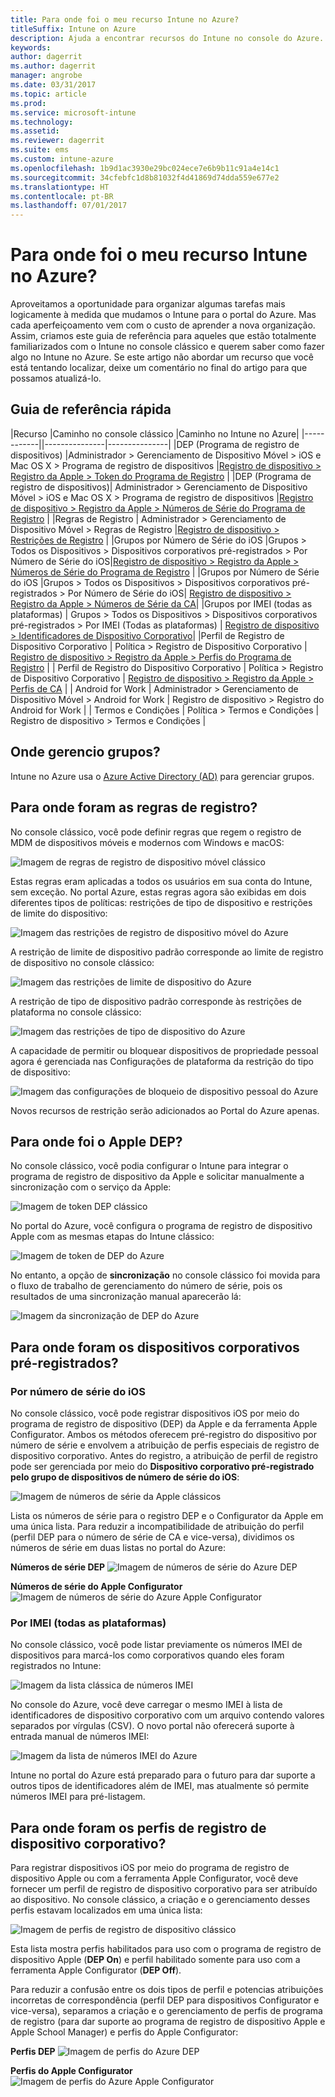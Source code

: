 ```yaml
---
title: Para onde foi o meu recurso Intune no Azure?
titleSuffix: Intune on Azure
description: Ajuda a encontrar recursos do Intune no console do Azure.
keywords: 
author: dagerrit
ms.author: dagerrit
manager: angrobe
ms.date: 03/31/2017
ms.topic: article
ms.prod: 
ms.service: microsoft-intune
ms.technology: 
ms.assetid: 
ms.reviewer: dagerrit
ms.suite: ems
ms.custom: intune-azure
ms.openlocfilehash: 1b9d1ac3930e29bc024ece7e6b9b11c91a4e14c1
ms.sourcegitcommit: 34cfebfc1d8b81032f4d41869d74dda559e677e2
ms.translationtype: HT
ms.contentlocale: pt-BR
ms.lasthandoff: 07/01/2017
---
```

# <a name="where-did-my-intune-feature-go-in-azure"></a>Para onde foi o meu recurso Intune no Azure?
Aproveitamos a oportunidade para organizar algumas tarefas mais logicamente à medida que mudamos o Intune para o portal do Azure. Mas cada aperfeiçoamento vem com o custo de aprender a nova organização. Assim, criamos este guia de referência para aqueles que estão totalmente familiarizados com o Intune no console clássico e querem saber como fazer algo no Intune no Azure. Se este artigo não abordar um recurso que você está tentando localizar, deixe um comentário no final do artigo para que possamos atualizá-lo.
## <a name="quick-reference-guide"></a>Guia de referência rápida
|Recurso |Caminho no console clássico |Caminho no Intune no Azure| |------------||---------------|---------------| |DEP (Programa de registro de dispositivos) |Administrador > Gerenciamento de Dispositivo Móvel > iOS e Mac OS X > Programa de registro de dispositivos |[Registro de dispositivo > Registro da Apple > Token do Programa de Registro](#where-did-apple-dep-go) | |DEP (Programa de registro de dispositivos)| Administrador > Gerenciamento de Dispositivo Móvel > iOS e Mac OS X > Programa de registro de dispositivos |[Registro de dispositivo > Registro da Apple > Números de Série do Programa de Registro](#where-did-apple-dep-go) | |Regras de Registro | Administrador > Gerenciamento de Dispositivo Móvel > Regras de Registro |[Registro de dispositivo > Restrições de Registro](#where-did-enrollment-rules-go) | |Grupos por Número de Série do iOS |Grupos > Todos os Dispositivos > Dispositivos corporativos pré-registrados > Por Número de Série do iOS|[Registro de dispositivo > Registro da Apple > Números de Série do Programa de Registro](#where-did-corporate-pre-enrolled-devices-go) | |Grupos por Número de Série do iOS |Grupos > Todos os Dispositivos > Dispositivos corporativos pré-registrados > Por Número de Série do iOS| [Registro de dispositivo > Registro da Apple > Números de Série da CA](#where-did-corporate-pre-enrolled-devices-go)| |Grupos por IMEI (todas as plataformas) | Grupos > Todos os Dispositivos > Dispositivos corporativos pré-registrados > Por IMEI (Todas as plataformas) | [Registro de dispositivo > Identificadores de Dispositivo Corporativo](#by-imei-all-platforms)| |Perfil de Registro de Dispositivo Corporativo | Política > Registro de Dispositivo Corporativo | [Registro de dispositivo > Registro da Apple > Perfis do Programa de Registro](#where-did-corporate-pre-enrolled-devices-go) | | Perfil de Registro do Dispositivo Corporativo | Política > Registro de Dispositivo Corporativo | [Registro de dispositivo > Registro da Apple > Perfis de CA](#where-did-corporate-pre-enrolled-devices-go) | | Android for Work | Administrador > Gerenciamento de Dispositivo Móvel > Android for Work | Registro de dispositivo > Registro do Android for Work | | Termos e Condições | Política > Termos e Condições | Registro de dispositivo > Termos e Condições |


## <a name="where-do-i-manage-groups"></a>Onde gerencio grupos?
Intune no Azure usa o [Azure Active Directory (AD)](https://docs.microsoft.com/azure/active-directory/active-directory-groups-create-azure-portal) para gerenciar grupos.

## <a name="where-did-enrollment-rules-go"></a>Para onde foram as regras de registro?
No console clássico, você pode definir regras que regem o registro de MDM de dispositivos móveis e modernos com Windows e macOS:

![Imagem de regras de registro de dispositivo móvel clássico](./media/01-classic-rules.png)

Estas regras eram aplicadas a todos os usuários em sua conta do Intune, sem exceção. No portal Azure, estas regras agora são exibidas em dois diferentes tipos de políticas: restrições de tipo de dispositivo e restrições de limite do dispositivo:

![Imagem das restrições de registro de dispositivo móvel do Azure](./media/02-azure-enroll-restrictions.png)

A restrição de limite de dispositivo padrão corresponde ao limite de registro de dispositivo no console clássico:

![Imagem das restrições de limite de dispositivo do Azure](./media/03-azure-device-limit.png)

A restrição de tipo de dispositivo padrão corresponde às restrições de plataforma no console clássico:

![Imagem das restrições de tipo de dispositivo do Azure](./media/04-azure-platform-restrictions.png)

A capacidade de permitir ou bloquear dispositivos de propriedade pessoal agora é gerenciada nas Configurações de plataforma da restrição do tipo de dispositivo:

![Imagem das configurações de bloqueio de dispositivo pessoal do Azure](./media/05-azure-personal-block.png)

Novos recursos de restrição serão adicionados ao Portal do Azure apenas.

## <a name="where-did-apple-dep-go"></a>Para onde foi o Apple DEP?
No console clássico, você podia configurar o Intune para integrar o programa de registro de dispositivo da Apple e solicitar manualmente a sincronização com o serviço da Apple:

![Imagem de token DEP clássico](./media/06-classic-dep-token.png)

No portal do Azure, você configura o programa de registro de dispositivo Apple com as mesmas etapas do Intune clássico:

![Imagem de token de DEP do Azure](./media/07-azure-dep-token.png)

No entanto, a opção de **sincronização** no console clássico foi movida para o fluxo de trabalho de gerenciamento do número de série, pois os resultados de uma sincronização manual aparecerão lá:

![Imagem da sincronização de DEP do Azure](./media/08-azure-dep-sync.png)

## <a name="where-did-corporate-pre-enrolled-devices-go"></a>Para onde foram os dispositivos corporativos pré-registrados?
### <a name="by-ios-serial-number"></a>Por número de série do iOS
No console clássico, você pode registrar dispositivos iOS por meio do programa de registro de dispositivo (DEP) da Apple e da ferramenta Apple Configurator. Ambos os métodos oferecem pré-registro do dispositivo por número de série e envolvem a atribuição de perfis especiais de registro de dispositivo corporativo. Antes do registro, a atribuição de perfil de registro pode ser gerenciada por meio do **Dispositivo corporativo pré-registrado pelo grupo de dispositivos de número de série do iOS**:

![Imagem de números de série da Apple clássicos](./media/09-classic-apple-serials.png)

Lista os números de série para o registro DEP e o Configurator da Apple em uma única lista. Para reduzir a incompatibilidade de atribuição do perfil (perfil DEP para o número de série de CA e vice-versa), dividimos os números de série em duas listas no portal do Azure:

**Números de série DEP**
![Imagem de números de série do Azure DEP](./media/10-azure-dep-serials.png)

**Números de série do Apple Configurator**
![Imagem de números de série do Azure Apple Configurator](./media/11-azure-ac-serials.png)

### <a name="by-imei-all-platforms"></a>Por IMEI (todas as plataformas)

No console clássico, você pode listar previamente os números IMEI de dispositivos para marcá-los como corporativos quando eles foram registrados no Intune:

![Imagem da lista clássica de números IMEI](./media/12-classic-corp-imei.png)

No console do Azure, você deve carregar o mesmo IMEI à lista de identificadores de dispositivo corporativo com um arquivo contendo valores separados por vírgulas (CSV). O novo portal não oferecerá suporte à entrada manual de números IMEI:

![Imagem da lista de números IMEI do Azure](./media/13-azure-corp-imei.png)

Intune no portal do Azure está preparado para o futuro para dar suporte a outros tipos de identificadores além de IMEI, mas atualmente só permite números IMEI para pré-listagem.

## <a name="where-did-corporate-device-enrollment-profiles-go"></a>Para onde foram os perfis de registro de dispositivo corporativo?
Para registrar dispositivos iOS por meio do programa de registro de dispositivo Apple ou com a ferramenta Apple Configurator, você deve fornecer um perfil de registro de dispositivo corporativo para ser atribuído ao dispositivo. No console clássico, a criação e o gerenciamento desses perfis estavam localizados em uma única lista:

![Imagem de perfis de registro de dispositivo clássico](./media/14-classic-corp-profiles.png)

Esta lista mostra perfis habilitados para uso com o programa de registro de dispositivo Apple (**DEP On**) e perfil habilitado somente para uso com a ferramenta Apple Configurator (**DEP Off**).

Para reduzir a confusão entre os dois tipos de perfil e potencias atribuições incorretas de correspondência (perfil DEP para dispositivos Configurator e vice-versa), separamos a criação e o gerenciamento de perfis de programa de registro (para dar suporte ao programa de registro de dispositivo Apple e Apple School Manager) e perfis do Apple Configurator:

**Perfis DEP**
![Imagem de perfis do Azure DEP](./media/15-azure-dep-profiles.png)

**Perfis do Apple Configurator**
![Imagem de perfis do Azure Apple Configurator](./media/16-azure-ac-profiles.png)
